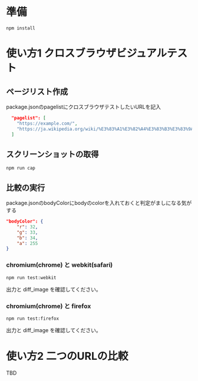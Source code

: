 # 準備
```
npm install
```

# 使い方1 クロスブラウザビジュアルテスト
## ページリスト作成
package.jsonのpagelistにクロスブラウザテストしたいURLを記入

```json
  "pagelist": [
    "https://example.com/",
    "https://ja.wikipedia.org/wiki/%E3%83%A1%E3%82%A4%E3%83%B3%E3%83%9A%E3%83%BC%E3%82%B8"
  ]
```

## スクリーンショットの取得
```
npm run cap
```

## 比較の実行

package.jsonのbodyColorにbodyのcolorを入れておくと判定がましになる気がする

```json
"bodyColor": {
    "r": 32,
    "g": 33,
    "b": 34,
    "a": 255
}
```

### chromium(chrome) と webkit(safari)
```
npm run test:webkit
```

出力と diff_image を確認してください。  


### chromium(chrome) と firefox
```
npm run test:firefox
```

出力と diff_image を確認してください。

# 使い方2 二つのURLの比較
TBD